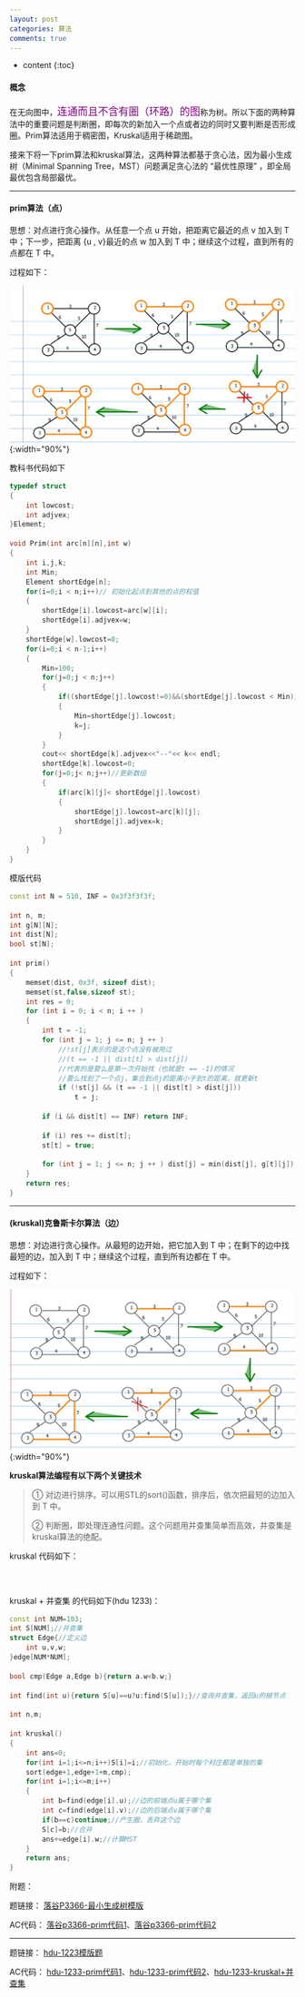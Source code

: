 ```yaml
---
layout: post
categories: 算法
comments: true
---
```


* content
{:toc}

#### 概念

在无向图中，<font  size="4" color="#800080">连通而且不含有圈（环路）的图</font>称为树。所以下面的两种算法中的重要问题是判断圈，即每次的新加入一个点或者边的同时又要判断是否形成圈。Prim算法适用于稠密图，Kruskal适用于稀疏图。

接来下将一下prim算法和kruskal算法，这两种算法都基于贪心法，因为最小生成树（Minimal Spanning Tree，MST）问题满足贪心法的 “最优性原理” ，即全局最优包含局部最优。

---

#### prim算法（点）

思想：对点进行贪心操作。从任意一个点 u 开始，把距离它最近的点 v 加入到 T 中；下一步，把距离 {u , v}最近的点 w 加入到 T 中；继续这个过程，直到所有的点都在 T 中。

过程如下：

![5](/static/img/algorithm/5.jpg){:width="90%"}


教科书代码如下

~~~ c++
typedef struct
{
    int lowcost;
    int adjvex;
}Element;

void Prim(int arc[n][n],int w)
{
    int i,j,k;
    int Min;
    Element shortEdge[n];
    for(i=0;i < n;i++)// 初始化起点到其他的点的权值
    {
        shortEdge[i].lowcost=arc[w][i];
        shortEdge[i].adjvex=w;
    }
    shortEdge[w].lowcost=0;
    for(i=0;i < n-1;i++)
    {
        Min=100;
        for(j=0;j < n;j++)
        {
            if((shortEdge[j].lowcost!=0)&&(shortEdge[j].lowcost < Min))
            {
                Min=shortEdge[j].lowcost;
                k=j;
            }
        }
        cout<< shortEdge[k].adjvex<<"--"<< k<< endl;
        shortEdge[k].lowcost=0;
        for(j=0;j< n;j++)//更新数组
        {
            if(arc[k][j]< shortEdge[j].lowcost)
            {
                shortEdge[j].lowcost=arc[k][j];
                shortEdge[j].adjvex=k;
            }
        }
    }
}
~~~

模版代码

~~~c++
const int N = 510, INF = 0x3f3f3f3f;

int n, m;
int g[N][N];
int dist[N];
bool st[N];

int prim()
{
    memset(dist, 0x3f, sizeof dist);
    memset(st,false,sizeof st);
    int res = 0;
    for (int i = 0; i < n; i ++ )
    {
        int t = -1;
        for (int j = 1; j <= n; j ++ )
            //!st[j]表示的是这个点没有被用过
            //(t == -1 || dist[t] > dist[j])
            //代表的是要么是第一次开始找（也就是t == -1)的情况
            //要么找到了一个点j，集合到点j的距离小于到t的距离，就更新t
            if (!st[j] && (t == -1 || dist[t] > dist[j]))
                t = j;

        if (i && dist[t] == INF) return INF;

        if (i) res += dist[t];
        st[t] = true;

        for (int j = 1; j <= n; j ++ ) dist[j] = min(dist[j], g[t][j]);
    }
    return res;
}

~~~
---

#### (kruskal)克鲁斯卡尔算法（边）

思想：对边进行贪心操作。从最短的边开始，把它加入到 T 中；在剩下的边中找最短的边，加入到 T 中；继续这个过程，直到所有边都在 T 中。

过程如下：

![6](/static/img/algorithm/6.jpg){:width="90%"}

**kruskal算法编程有以下两个关键技术**

>① 对边进行排序。可以用STL的sort()函数，排序后，依次把最短的边加入到 T 中。
>
>② 判断圈，即处理连通性问题。这个问题用并查集简单而高效，并查集是kruskal算法的绝配。

kruskal 代码如下：
~~~ c++

~~~

<br>

kruskal + 并查集 的代码如下(hdu 1233)：

~~~ c++
const int NUM=103;
int S[NUM];//并查集
struct Edge{//定义边
    int u,v,w;
}edge[NUM*NUM];

bool cmp(Edge a,Edge b){return a.w<b.w;}

int find(int u){return S[u]==u?u:find(S[u]);}//查询并查集，返回u的根节点

int n,m;

int kruskal()
{
    int ans=0;
    for(int i=1;i<=n;i++)S[i]=i;//初始化，开始时每个村庄都是单独的集
    sort(edge+1,edge+1+m,cmp);
    for(int i=1;i<=m;i++)
    {
        int b=find(edge[i].u);//边的前端点u属于哪个集
        int c=find(edge[i].v);//边的后端点v属于哪个集
        if(b==c)continue;//产生圈，丢弃这个边
        S[c]=b;//合并
        ans+=edge[i].w;//计算MST
    }
    return ans;
}
~~~


附题：

题链接： [落谷P3366-最小生成树模版](https://www.luogu.com.cn/problem/P3366)

AC代码： [落谷p3366-prim代码1](/static/code/落谷p3366_1.md)、[落谷p3366-prim代码2](/static/code/落谷p3366_2.md)

---

题链接： [hdu-1223模版题](http://acm.hdu.edu.cn/showproblem.php?pid=1233)

AC代码： [hdu-1233-prim代码1](/static/code/hdu1233_1.md)、[hdu-1233-prim代码2](/static/code/hdu1233_2.md)、[hdu-1233-kruskal+并查集](/static/code/hdu1233_3.md)